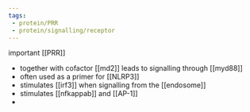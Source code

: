 ```yaml
---
tags:
 - protein/PRR
 - protein/signalling/receptor
---
```

important [[PRR]]
- together with cofactor [[md2]] leads to signalling through [[myd88]]
- often used as a primer for [[NLRP3]]
- stimulates [[irf3]] when signalling from the [[endosome]]
- stimulates [[nfkappab]] and [[AP-1]]
- 